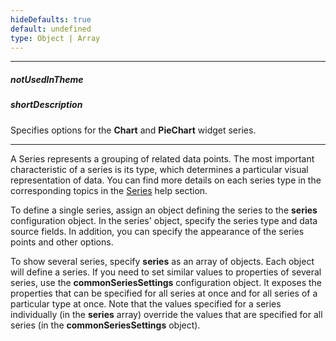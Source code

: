 ```yaml
---
hideDefaults: true
default: undefined
type: Object | Array
---
```

---
##### notUsedInTheme

##### shortDescription
Specifies options for the **Chart** and **PieChart** widget series.

---
<p>A Series represents a grouping of related data points. The most important characteristic of a series is its type, which determines a particular visual representation of data. You can find more details on each series type in the corresponding topics in the <a href="/Documentation/16_2/Guide/Widgets/Chart/Visual_Elements#Series">Series</a> help section.<br/>

To define a single series, assign an object defining the series to the **series** configuration object. In the series' object, specify the series type and data source fields. In addition, you can specify the appearance of the series points and other options.<br/>

To show several series, specify <b>series</b> as an array of objects. Each object will define a series. If you need to set similar values to properties of several series, use the <b>commonSeriesSettings</b> configuration object. It exposes the properties that can be specified for all series at once and for all series of a particular type at once. Note that the values specified for a series individually (in the <b>series</b> array) override the values that are specified for all series (in the <b>commonSeriesSettings</b> object).</p>